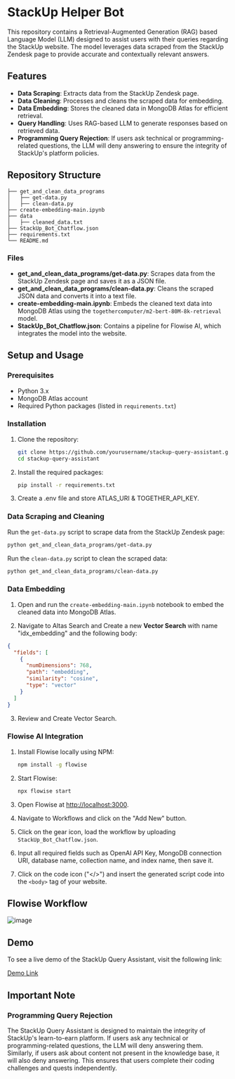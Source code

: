 # StackUp Helper Bot

This repository contains a Retrieval-Augmented Generation (RAG) based Language Model (LLM) designed to assist users with their queries regarding the StackUp website. The model leverages data scraped from the StackUp Zendesk page to provide accurate and contextually relevant answers.

## Features

- **Data Scraping**: Extracts data from the StackUp Zendesk page.
- **Data Cleaning**: Processes and cleans the scraped data for embedding.
- **Data Embedding**: Stores the cleaned data in MongoDB Atlas for efficient retrieval.
- **Query Handling**: Uses RAG-based LLM to generate responses based on retrieved data.
- **Programming Query Rejection**: If users ask technical or programming-related questions, the LLM will deny answering to ensure the integrity of StackUp's platform policies.

## Repository Structure

```
├── get_and_clean_data_programs
│   ├── get-data.py
│   ├── clean-data.py
├── create-embedding-main.ipynb
├── data
│   ├── cleaned_data.txt
├── StackUp_Bot_Chatflow.json
├── requirements.txt
└── README.md
```

### Files

- **get_and_clean_data_programs/get-data.py**: Scrapes data from the StackUp Zendesk page and saves it as a JSON file.
- **get_and_clean_data_programs/clean-data.py**: Cleans the scraped JSON data and converts it into a text file.
- **create-embedding-main.ipynb**: Embeds the cleaned text data into MongoDB Atlas using the `togethercomputer/m2-bert-80M-8k-retrieval` model.
- **StackUp_Bot_Chatflow.json**: Contains a pipeline for Flowise AI, which integrates the model into the website.

## Setup and Usage

### Prerequisites

- Python 3.x
- MongoDB Atlas account
- Required Python packages (listed in `requirements.txt`)

### Installation

1. Clone the repository:

    ```sh
    git clone https://github.com/yourusername/stackup-query-assistant.git
    cd stackup-query-assistant
    ```

2. Install the required packages:

    ```sh
    pip install -r requirements.txt
    ```

3. Create a .env file and store ATLAS_URI & TOGETHER_API_KEY.

### Data Scraping and Cleaning

Run the `get-data.py` script to scrape data from the StackUp Zendesk page:

```sh
python get_and_clean_data_programs/get-data.py
```

Run the `clean-data.py` script to clean the scraped data:

```sh
python get_and_clean_data_programs/clean-data.py
```

### Data Embedding

1. Open and run the `create-embedding-main.ipynb` notebook to embed the cleaned data into MongoDB Atlas.

2. Navigate to Altas Search and Create a new **Vector Search** with name "idx_embedding" and the following body:
```json
{
  "fields": [
    {
      "numDimensions": 768,
      "path": "embedding",
      "similarity": "cosine",
      "type": "vector"
    }
  ]
}
```

3. Review and Create Vector Search.


### Flowise AI Integration

1. Install Flowise locally using NPM:

    ```sh
    npm install -g flowise
    ```

2. Start Flowise:

    ```sh
    npx flowise start
    ```

3. Open Flowise at [http://localhost:3000](http://localhost:3000).

4. Navigate to Workflows and click on the "Add New" button.

5. Click on the gear icon, load the workflow by uploading `StackUp_Bot_Chatflow.json`.

6. Input all required fields such as OpenAI API Key, MongoDB connection URI, database name, collection name, and index name, then save it.

7. Click on the code icon ("</>") and insert the generated script code into the `<body>` tag of your website.

## Flowise Workflow
![image](https://github.com/user-attachments/assets/c0df8b6c-3b1c-432e-82f7-fe3340622775)

## Demo

To see a live demo of the StackUp Query Assistant, visit the following link:

[Demo Link]()

## Important Note

### Programming Query Rejection

The StackUp Query Assistant is designed to maintain the integrity of StackUp's learn-to-earn platform. If users ask any technical or programming-related questions, the LLM will deny answering them. Similarly, if users ask about content not present in the knowledge base, it will also deny answering. This ensures that users complete their coding challenges and quests independently.

